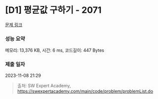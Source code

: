 # [D1] 평균값 구하기 - 2071 

[문제 링크](https://swexpertacademy.com/main/code/problem/problemDetail.do?contestProbId=AV5QRnJqA5cDFAUq) 

### 성능 요약

메모리: 13,376 KB, 시간: 6 ms, 코드길이: 447 Bytes

### 제출 일자

2023-11-08 21:29



> 출처: SW Expert Academy, https://swexpertacademy.com/main/code/problem/problemList.do